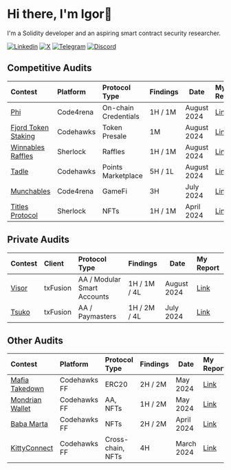 # Hi there, I'm Igor👋

I'm a Solidity developer and an aspiring smart contract security researcher.

[![Linkedin](https://img.shields.io/badge/LinkedIn-0077B5?style=for-the-badge&logo=linkedin&logoColor=white)](https://www.linkedin.com/in/igor-roncevic/)
[![X](https://img.shields.io/badge/Twitter-000000?style=for-the-badge&logo=X&logoColor=white)](https://twitter.com/irondevx)
[![Telegram](https://img.shields.io/badge/Telegram-26A5E4?style=for-the-badge&logo=telegram&logoColor=white)](https://t.me/irondevx)
[![Discord](https://img.shields.io/badge/Discord-5865F2?style=for-the-badge&logo=discord&logoColor=white)](https://discordapp.com/users/422520142929592351)

## Competitive Audits

| Contest                                                            | Platform  | Protocol Type        | Findings | Date        | My Report                                                       |
| :----------------------------------------------------------------- | :-------- | :------------------- | :------- | ----------- | :-------------------------------------------------------------- |
| [Phi](https://code4rena.com/audits/2024-08-phi)                    | Code4rena | On-chain Credentials | 1H / 1M  | August 2024 | [Link](./reports/competitive/202408_Code4rena_Phi.md)           |
| [Fjord Token Staking](https://codehawks.cyfrin.io/c/2024-08-fjord) | Codehawks | Token Presale        | 1M       | August 2024 | [Link](./reports/competitive/202408_Codehawks_Fjord.md)         |
| [Winnables Raffles](https://audits.sherlock.xyz/contests/516)      | Sherlock  | Raffles              | 1H / 1M  | August 2024 | [Link](./reports/competitive/202408_Sherlock_Winnables.md)      |
| [Tadle](https://codehawks.cyfrin.io/c/2024-08-tadle)               | Codehawks | Points Marketplace   | 5H / 1L  | August 2024 | [Link](./reports/competitive/202408_Codehawks_Tadle.md)         |
| [Munchables](https://code4rena.com/audits/2024-07-munchables)      | Code4rena | GameFi               | 3H       | July 2024   | [Link](./reports/competitive/202407_Code4rena_Munchables.md)    |
| [Titles Protocol](https://audits.sherlock.xyz/contests/326)        | Sherlock  | NFTs                 | 1H / 1M  | April 2024  | [Link](./reports/competitive/202404_Sherlock_TitlesProtocol.md) |

## Private Audits

| Contest                              | Client   | Protocol Type               | Findings     | Date        | My Report                                          |
| :----------------------------------- | :------- | :-------------------------- | :----------- | ----------- | :------------------------------------------------- |
| [Visor](https://app.txsync.io/visor) | txFusion | AA / Modular Smart Accounts | 1H / 1M / 4L | August 2024 | [Link](./reports/private/202408_txFusion_Visor.md) |
| [Tsuko](https://app.txsync.io/tsuko) | txFusion | AA / Paymasters             | 1H / 2M / 4L | July 2024   | [Link](./reports/private/202407_txFusion_Tsuko.md) |

## Other Audits

| Contest                                                                         | Platform     | Protocol Type     | Findings | Date       | My Report                                                     |
| :------------------------------------------------------------------------------ | :----------- | :---------------- | :------- | ---------- | :------------------------------------------------------------ |
| [Mafia Takedown](https://www.codehawks.com/contests/clwgiehgu00119zwn2xx92ay8)  | Codehawks FF | ERC20             | 2H / 2M  | May 2024   | [Link](./reports/practice/202405_Codehawks_MafiaTakedown.md)  |
| [Mondrian Wallet](https://www.codehawks.com/contests/clvxt8idd00014zcc81dv6rde) | Codehawks FF | AA, NFTs          | 1H / 2M  | May 2024   | [Link](./reports/practice/202405_Codehawks_MondrianWallet.md) |
| [Baba Marta](https://www.codehawks.com/contests/cluseb1bf0001s4tjl2rzajup)      | Codehawks FF | NFTs              | 2H / 2M  | April 2024 | [Link](./reports/practice/202404_Codehawks_BabaMarta.md)      |
| [KittyConnect](https://www.codehawks.com/contests/clu7ddcsa000fcc387vjv6rpt)    | Codehawks FF | Cross-chain, NFTs | 4H       | March 2024 | [Link](./reports/practice/202403_Codehawks_KittyConnect.md)   |
